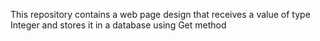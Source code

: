 This repository contains a web page design that receives a value of type Integer and stores it in a database using Get method 
